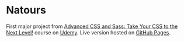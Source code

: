 # Natours

First major project from [Advanced CSS and Sass: Take Your CSS to the Next Level!](https://www.udemy.com/advanced-css-and-sass/learn/v4/overview "Udemy course page") course on [Udemy](https://www.udemy.com/ "Udemy frontpage"). Live version hosted on [GitHub Pages](https://musialp.github.io/natours "Natours").
